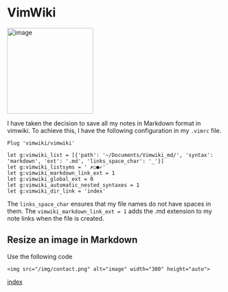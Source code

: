 # VimWiki

<img src="./images/vimwiki.png" alt="image" width="200" height="auto">

I have taken the decision to save all my notes in Markdown format in vimwiki. To
achieve this, I have the following configuration in my `.vimrc` file.

```
Plug 'vimwiki/vimwiki' 

let g:vimwiki_list = [{'path': '~/Documents/Vimwiki_md/', 'syntax': 'markdown', 'ext': '.md', 'links_space_char': '_'}]
let g:vimwiki_listsyms = ' ✗○●✓'
let g:vimwiki_markdown_link_ext = 1
let g:vimwiki_global_ext = 0
let g:vimwiki_automatic_nested_syntaxes = 1
let g:vimwiki_dir_link = 'index'
```
The `links_space_char` ensures that my file names do not have spaces in them.
The `vimwiki_markdown_link_ext = 1` adds the .md extension to my note links when
the file is created.

## Resize an image in Markdown

Use the following code  

`<img src="/img/contact.png" alt="image" width="300" height="auto">`

[index](index.md)

